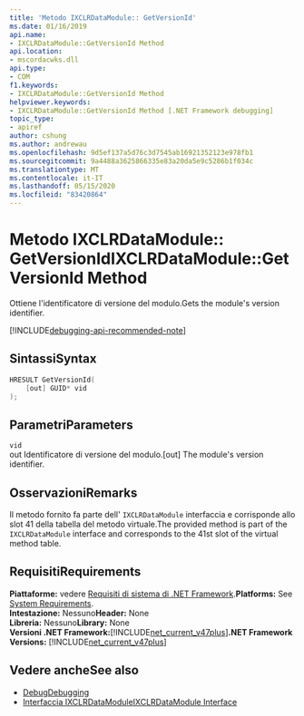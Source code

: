 ```yaml
---
title: 'Metodo IXCLRDataModule:: GetVersionId'
ms.date: 01/16/2019
api.name:
- IXCLRDataModule::GetVersionId Method
api.location:
- mscordacwks.dll
api.type:
- COM
f1.keywords:
- IXCLRDataModule::GetVersionId Method
helpviewer.keywords:
- IXCLRDataModule::GetVersionId Method [.NET Framework debugging]
topic_type:
- apiref
author: cshung
ms.author: andrewau
ms.openlocfilehash: 9d5ef137a5d76c3d7545ab16921352123e978fb1
ms.sourcegitcommit: 9a4488a3625866335e83a20da5e9c5286b1f034c
ms.translationtype: MT
ms.contentlocale: it-IT
ms.lasthandoff: 05/15/2020
ms.locfileid: "83420864"
---
```

# <a name="ixclrdatamodulegetversionid-method"></a><span data-ttu-id="354a4-102">Metodo IXCLRDataModule:: GetVersionId</span><span class="sxs-lookup"><span data-stu-id="354a4-102">IXCLRDataModule::GetVersionId Method</span></span>

<span data-ttu-id="354a4-103">Ottiene l'identificatore di versione del modulo.</span><span class="sxs-lookup"><span data-stu-id="354a4-103">Gets the module's version identifier.</span></span>

[!INCLUDE[debugging-api-recommended-note](../../../../includes/debugging-api-recommended-note.md)]

## <a name="syntax"></a><span data-ttu-id="354a4-104">Sintassi</span><span class="sxs-lookup"><span data-stu-id="354a4-104">Syntax</span></span>

```cpp
HRESULT GetVersionId(
    [out] GUID* vid
);
```

## <a name="parameters"></a><span data-ttu-id="354a4-105">Parametri</span><span class="sxs-lookup"><span data-stu-id="354a4-105">Parameters</span></span>

`vid`\
<span data-ttu-id="354a4-106">out Identificatore di versione del modulo.</span><span class="sxs-lookup"><span data-stu-id="354a4-106">[out] The module's version identifier.</span></span>

## <a name="remarks"></a><span data-ttu-id="354a4-107">Osservazioni</span><span class="sxs-lookup"><span data-stu-id="354a4-107">Remarks</span></span>

<span data-ttu-id="354a4-108">Il metodo fornito fa parte dell' `IXCLRDataModule` interfaccia e corrisponde allo slot 41 della tabella del metodo virtuale.</span><span class="sxs-lookup"><span data-stu-id="354a4-108">The provided method is part of the `IXCLRDataModule` interface and corresponds to the 41st slot of the virtual method table.</span></span>

## <a name="requirements"></a><span data-ttu-id="354a4-109">Requisiti</span><span class="sxs-lookup"><span data-stu-id="354a4-109">Requirements</span></span>

<span data-ttu-id="354a4-110">**Piattaforme:** vedere [Requisiti di sistema di .NET Framework](../../get-started/system-requirements.md).</span><span class="sxs-lookup"><span data-stu-id="354a4-110">**Platforms:** See [System Requirements](../../get-started/system-requirements.md).</span></span>  
<span data-ttu-id="354a4-111">**Intestazione:** Nessuno</span><span class="sxs-lookup"><span data-stu-id="354a4-111">**Header:** None</span></span>  
<span data-ttu-id="354a4-112">**Libreria:** Nessuno</span><span class="sxs-lookup"><span data-stu-id="354a4-112">**Library:** None</span></span>  
<span data-ttu-id="354a4-113">**Versioni .NET Framework:**[!INCLUDE[net_current_v47plus](../../../../includes/net-current-v47plus.md)]</span><span class="sxs-lookup"><span data-stu-id="354a4-113">**.NET Framework Versions:** [!INCLUDE[net_current_v47plus](../../../../includes/net-current-v47plus.md)]</span></span>  

## <a name="see-also"></a><span data-ttu-id="354a4-114">Vedere anche</span><span class="sxs-lookup"><span data-stu-id="354a4-114">See also</span></span>

- [<span data-ttu-id="354a4-115">Debug</span><span class="sxs-lookup"><span data-stu-id="354a4-115">Debugging</span></span>](index.md)
- [<span data-ttu-id="354a4-116">Interfaccia IXCLRDataModule</span><span class="sxs-lookup"><span data-stu-id="354a4-116">IXCLRDataModule Interface</span></span>](ixclrdatamodule-interface.md)
